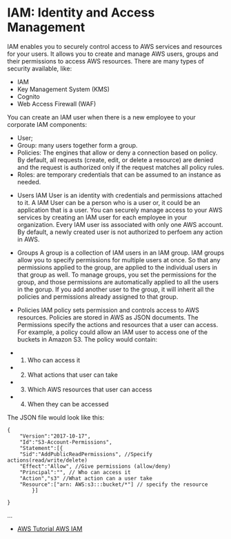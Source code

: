 # IAM: Identity and Access Management

IAM enables you to securely control access to AWS services and resources for your users. It allows you to create and manage AWS users, groups and their permissions to access AWS resources.
There are many types of security available, like:
* IAM
* Key Management System (KMS)
* Cognito
* Web Access Firewall (WAF)

You can create an IAM user when there is a new employee to your corporate
IAM components:
- User;
- Group: many users together form a group.
- Policies: The engines that allow or deny a connection based on policy. By default, all requests (create, edit, or delete a resource) are denied and the request is authorized only if the request matches all policy rules.
- Roles: are temporary credentials that can be assumed to an instance as needed.


* Users
IAM User is an identity with credentials and permissions attached to it. A IAM User can be a person who is a user or, it could be an application that is a user. You can securely manage access to your AWS services by creating an IAM user for each employee in your organization. Every IAM user iss associated with only one AWS account. By default, a newly created user is not authorized to perfoem any action in AWS.

* Groups
A group is a collection of IAM users in an IAM group. IAM groups allow you to specify permissions for multiple users at once. So that any permissions applied to the group, are applied to the individual users in that group as well. To manage groups, you set the permissions for the group, and those permissions are automatically applied to all the users in the gorup. If you add another user to the group, it will inherit all the policies and permissions already assigned to that group.

* Policies
IAM policy sets permission and controls access to AWS resources. Policies are stored in AWS as JSON documents. The Permissions specify the actions and resources that a user can access. For example, a policy could allow an IAM user to access one of the buckets in Amazon S3. The policy would contain:
- 1. Who can access it
- 2. What actions that user can take
- 3. Which AWS resources that user can access
- 4. When they can be accessed

The JSON file would look like this:
```
{
	"Version":"2017-10-17",
	"Id":"S3-Account-Permissions",
	"Statement":[{
	"Sid":"AddPublicReadPermissions", //Specify actions(read/write/delete)
	"Effect":"Allow", //Give permissions (allow/deny)
	"Principal":"", // Who can access it
	"Action","s3" //What action can a user take
	"Resource":["arn: AWS:s3:::bucket/*"] // specify the resource
		}]
	
}
```
...
- [AWS Tutorial AWS IAM](https://www.simplilearn.com/tutorials/aws-tutorial/aws-iam)
